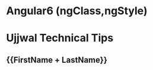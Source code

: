 # Angular6 (ngClass,ngStyle)


<h1 [ngStyle]="{'color':'red'}"> Ujjwal Technical Tips</h1>
<h2 ngClass="colorname">{{FirstName + LastName}}</h2>

